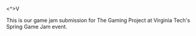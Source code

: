 <^>V

This is our game jam submission for The Gaming Project at Virginia Tech's Spring Game Jam event.
